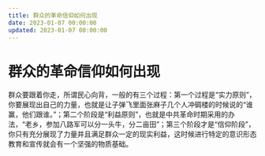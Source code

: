 ```yaml
---
title: 群众的革命信仰如何出现
date: 2023-01-07 00:00:00
updated: 2023-01-07 00:00:00
---
```


# 群众的革命信仰如何出现

群众要跟着你走，所谓民心向背，一般的有三个过程：第一个过程是“实力原则”，你要展现出自己的力量，也就是让子弹飞里面张麻子几个人冲碉楼的时候说的“谁赢，他们跟谁。”；第二个阶段是“利益原则”，也就是中共革命时期采用的办法，“老乡，参加八路军可以分一头牛，分二亩田”；第三个阶段才是“信仰阶段”，你只有充分展现了力量并且满足群众一定的现实利益，这时候进行特定的意识形态教育和宣传就会有一个坚强的物质基础。
